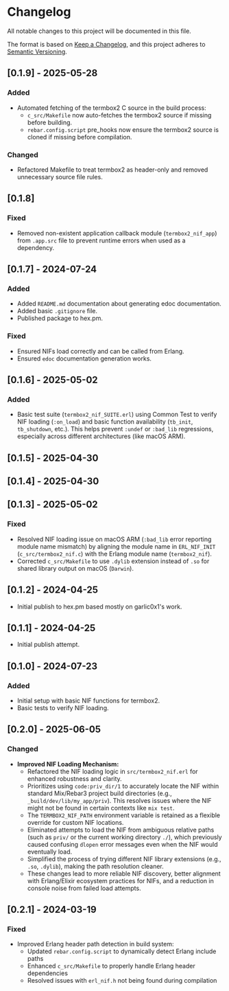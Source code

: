 # Changelog

All notable changes to this project will be documented in this file.

The format is based on [Keep a Changelog](https://keepachangelog.com/en/1.0.0/),
and this project adheres to [Semantic Versioning](https://semver.org/spec/v2.0.0.html).

## [0.1.9] - 2025-05-28

### Added

- Automated fetching of the termbox2 C source in the build process:
  - `c_src/Makefile` now auto-fetches the termbox2 source if missing before building.
  - `rebar.config.script` pre_hooks now ensure the termbox2 source is cloned if missing before compilation.

### Changed

- Refactored Makefile to treat termbox2 as header-only and removed unnecessary source file rules.

## [0.1.8]

### Fixed

- Removed non-existent application callback module (`termbox2_nif_app`) from `.app.src` file to prevent runtime errors when used as a dependency.

## [0.1.7] - 2024-07-24

### Added

- Added `README.md` documentation about generating edoc documentation.
- Added basic `.gitignore` file.
- Published package to hex.pm.

### Fixed

- Ensured NIFs load correctly and can be called from Erlang.
- Ensured `edoc` documentation generation works.

## [0.1.6] - 2025-05-02

### Added

- Basic test suite (`termbox2_nif_SUITE.erl`) using Common Test to verify NIF loading (`:on_load`) and basic function availability (`tb_init`, `tb_shutdown`, etc.). This helps prevent `:undef` or `:bad_lib` regressions, especially across different architectures (like macOS ARM).

## [0.1.5] - 2025-04-30

## [0.1.4] - 2025-04-30

## [0.1.3] - 2025-05-02

### Fixed

- Resolved NIF loading issue on macOS ARM (`:bad_lib` error reporting module name mismatch) by aligning the module name in `ERL_NIF_INIT` (`c_src/termbox2_nif.c`) with the Erlang module name (`termbox2_nif`).
- Corrected `c_src/Makefile` to use `.dylib` extension instead of `.so` for shared library output on macOS (`Darwin`).

## [0.1.2] - 2024-04-25

- Initial publish to hex.pm based mostly on garlic0x1's work.

## [0.1.1] - 2024-04-25

- Initial publish attempt.

## [0.1.0] - 2024-07-23

### Added

- Initial setup with basic NIF functions for termbox2.
- Basic tests to verify NIF loading.

## [0.2.0] - 2025-06-05

### Changed

- **Improved NIF Loading Mechanism:**
  - Refactored the NIF loading logic in `src/termbox2_nif.erl` for enhanced robustness and clarity.
  - Prioritizes using `code:priv_dir/1` to accurately locate the NIF within standard Mix/Rebar3 project build directories (e.g., `_build/dev/lib/my_app/priv`). This resolves issues where the NIF might not be found in certain contexts like `mix test`.
  - The `TERMBOX2_NIF_PATH` environment variable is retained as a flexible override for custom NIF locations.
  - Eliminated attempts to load the NIF from ambiguous relative paths (such as `priv/` or the current working directory `./`), which previously caused confusing `dlopen` error messages even when the NIF would eventually load.
  - Simplified the process of trying different NIF library extensions (e.g., `.so`, `.dylib`), making the path resolution cleaner.
  - These changes lead to more reliable NIF discovery, better alignment with Erlang/Elixir ecosystem practices for NIFs, and a reduction in console noise from failed load attempts.

## [0.2.1] - 2024-03-19

### Fixed

- Improved Erlang header path detection in build system:
  - Updated `rebar.config.script` to dynamically detect Erlang include paths
  - Enhanced `c_src/Makefile` to properly handle Erlang header dependencies
  - Resolved issues with `erl_nif.h` not being found during compilation
